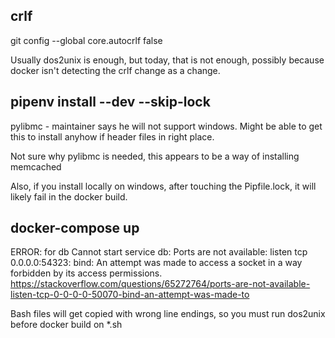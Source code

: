 crlf
----
git config --global core.autocrlf false

Usually dos2unix is enough, but today, that is not enough, possibly
because docker isn't detecting the crlf change as a change.


pipenv install --dev --skip-lock
--------------------------------
pylibmc - maintainer says he will not support windows. Might be able to get this to install anyhow
if header files in right place.

Not sure why pylibmc is needed, this appears to be a way of installing memcached

Also, if you install locally on windows, after touching the Pipfile.lock, it will likely fail in the docker build.

docker-compose up
-----------------
ERROR: for db  Cannot start service db: Ports are not available: listen tcp 0.0.0.0:54323: bind: An attempt was made to access a socket in a way forbidden by its access permissions.
https://stackoverflow.com/questions/65272764/ports-are-not-available-listen-tcp-0-0-0-0-50070-bind-an-attempt-was-made-to

Bash files will get copied with wrong line endings, so you must run dos2unix before docker build on *.sh
